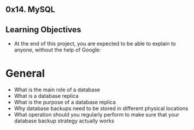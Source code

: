 ## 0x14. MySQL

## Learning Objectives
- At the end of this project, you are expected to be able to explain to anyone, without the help of Google:

# General
- What is the main role of a database
- What is a database replica
- What is the purpose of a database replica
- Why database backups need to be stored in different physical locations
- What operation should you regularly perform to make sure that your database backup strategy actually works